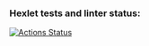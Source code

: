 ### Hexlet tests and linter status:
[![Actions Status](https://github.com/Its-Kate/qa-engineer-old-project-84/workflows/hexlet-check/badge.svg)](https://github.com/Its-Kate/qa-engineer-old-project-84/actions)